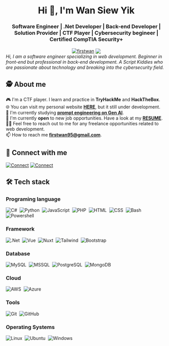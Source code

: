 <h1 align="center">Hi 👋, I'm Wan Siew Yik</h1>
<h3 align="center">Software Engineer | .Net Developer | Back-end Developer | Solution Provider | CTF Player | Cybersecurity begineer | Certified CompTIA Security+</h3>
<div align="center">
  <a href="https://linkedin.com/in/firstwan" target="blank"><img align="center" src="https://img.shields.io/badge/First_Wan-LinkedIn-blue" alt="firstwan" /></a>
  <a href="mailto:firstwan95@gmail.com"><img align="center" src="https://img.shields.io/badge/First%20Wan-D14836?style=flat&logo=Gmail&logoColor=white" /></a>
</div>

<em align="center">
  Hi, I am a software engineer specializing in web development. Beginner in front-end but professional in back-end development. A Script Kiddies who are passionate about technology and breaking into the cybersecurity field.
</em>

## 🕵️ About me
🎮 I'm a CTF player. I learn and practice in **TryHackMe** and **HackTheBox**.<br/>
🌐 You can visit my personal website **[HERE](https://firstwan.github.io/)**, but it still under development.<br/>
📖 I'm currently studying **[prompt engineering on Gen AI](https://github.com/firstwan/generative-ai-for-beginners)**.<br/>
🌟 I'm currently **open** to new job opportunities. Have a look at my **[RESUME](https://porfolio-cnd.netlify.app/commons/SoftwareEngineer_WanSiewYik.pdf)**.<br/>
🤝🏻 Feel free to reach out to me for any freelance opportunities related to web development.<br/>
📫 How to reach me **firstwan95@gmail.com**.

## 🔗 Connect with me
[![Connect](https://skillicons.dev/icons?i=linkedin)](https://linkedin.com/in/firstwan)
[![Connect](https://skillicons.dev/icons?i=gmail)](mailto:firstwan95@gmail.com)

## 🛠 Tech stack
### Programing language
![C#](https://img.shields.io/badge/-C%23-05122A?style=flat&logo=csharp)&nbsp;
![Python](https://img.shields.io/badge/-Python-05122A?style=flat&logo=python)&nbsp;
![JavaScript](https://img.shields.io/badge/-JavaScript-05122A?style=flat&logo=javascript)&nbsp;
![PHP](https://img.shields.io/badge/-PHP-05122A?style=flat&logo=php)&nbsp;
![HTML](https://img.shields.io/badge/-HTML-05122A?style=flat&logo=html5)&nbsp;
![CSS](https://img.shields.io/badge/-CSS-05122A?style=flat&logo=css)&nbsp;
![Bash](https://img.shields.io/badge/-Bash-05122A?style=flat&logo=gnubash)&nbsp;
![Powershell](https://img.shields.io/badge/-Powershell-05122A?style=flat&logo=powershell)&nbsp;

### Framework
![.Net](https://img.shields.io/badge/-.Net-05122A?style=flat&logo=dotnet)&nbsp;
![Vue](https://img.shields.io/badge/-Vue.js-05122A?style=flat&logo=vuedotjs)&nbsp;
![Nuxt](https://img.shields.io/badge/-Nuxt-05122A?style=flat&logo=nuxt)&nbsp;
![Tailwind](https://img.shields.io/badge/-Tailwind_CSS-05122A?style=flat&logo=tailwindcss)&nbsp;
![Bootstrap](https://img.shields.io/badge/-Bootstrap-05122A?style=flat&logo=bootstrap)&nbsp; 

### Database
![MySQL](https://img.shields.io/badge/-MySQL-05122A?style=flat&logo=mysql)&nbsp;
![MSSQL](https://img.shields.io/badge/-MS_SQL-05122A?style=flat&logo=mssql)&nbsp;
![PostgreSQL](https://img.shields.io/badge/-PostgreSQL-05122A?style=flat&logo=postgresql)&nbsp;
![MongoDB](https://img.shields.io/badge/-MongoDB-05122A?style=flat&logo=mongodb)&nbsp;

### Cloud
![AWS](https://img.shields.io/badge/-AWS-05122A?style=flat&logo=amazonwebservices)&nbsp;
![Azure](https://img.shields.io/badge/-Azure-05122A?style=flat&logo=azure)&nbsp;

### Tools
![Git](https://img.shields.io/badge/-Git-05122A?style=flat&logo=git)&nbsp;
![GitHub](https://img.shields.io/badge/-GitHub-05122A?style=flat&logo=github)&nbsp;

### Operating Systems
![Linux](https://img.shields.io/badge/-Linux-05122A?style=flat&logo=linux)&nbsp;
![Ubuntu](https://img.shields.io/badge/-Ubuntu-05122A?style=flat&logo=ubuntu)&nbsp;
![Windows](https://img.shields.io/badge/-Windows-05122A?style=flat&logo=windows)&nbsp;
